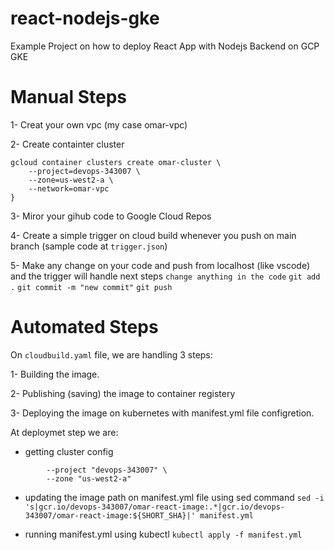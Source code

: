 # react-nodejs-gke
Example Project on how to deploy React App with Nodejs Backend on GCP GKE

# Manual Steps
1- Creat your own vpc (my case omar-vpc)

2- Create containter cluster
```
gcloud container clusters create omar-cluster \
    --project=devops-343007 \
    --zone=us-west2-a \
    --network=omar-vpc
}
```

3- Miror your gihub code to Google Cloud Repos

4- Create a simple trigger on cloud build whenever you push on main branch (sample code at ``` trigger.json ```) 

5- Make any change on your code and push from localhost (like vscode) and the trigger will handle next steps
``` change anything in the code ```
``` git add . ```
``` git commit -m "new commit" ```
``` git push ```

# Automated Steps

On ``` cloudbuild.yaml ``` file, we are handling 3 steps:

1- Building the image.

2- Publishing (saving) the image to container registery

3- Deploying the image on kubernetes with manifest.yml file configretion.

At deploymet step we are:

* getting cluster config
```  gcloud container clusters get-credentials "omar-cluster" \
        --project "devops-343007" \
        --zone "us-west2-a" 
```

* updating the image path on manifest.yml file using sed command
``` sed -i 's|gcr.io/devops-343007/omar-react-image:.*|gcr.io/devops-343007/omar-react-image:${SHORT_SHA}|' manifest.yml ```

* running manifest.yml using kubectl
```kubectl apply -f manifest.yml ```
    
